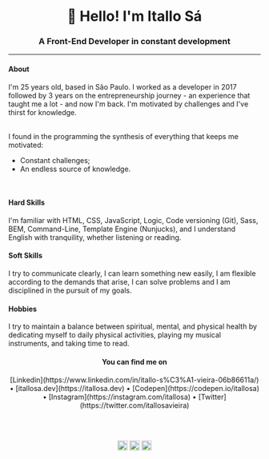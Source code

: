 <h1 align="center">👋 Hello! I'm Itallo Sá</h1>
<h3 align="center">A Front-End Developer in constant development</h3>

---

<h4 align="left">About</h4>
I'm 25 years old, based in São Paulo. I worked as a developer in 2017 followed by 3 years on the entrepreneurship journey - an experience that taught me a lot - and now I'm back. I'm motivated by challenges and I've thirst for knowledge.<br><br>

I found in the programming the synthesis of everything that keeps me motivated:
  * Constant challenges;
  * An endless source of knowledge.
<br>

<h4 align="left">Hard Skills</h4>
I'm familiar with HTML, CSS, JavaScript, Logic, Code versioning (Git), Sass, BEM, Command-Line, Template Engine (Nunjucks), and I understand English with tranquility, whether listening or reading.
<br>

<h4 align="left">Soft Skills</h4>
I try to communicate clearly, I can learn something new easily, I am flexible according to the demands that arise, I can solve problems and I am disciplined in the pursuit of my goals.
<br>

<h4 align="left">Hobbies</h4>
I try to maintain a balance between spiritual, mental, and physical health by dedicating myself to daily physical activities, playing my musical instruments, and taking time to read.
<br>



<h4 align="center">You can find me on</h4>

<p align="center"> [Linkedin](https://www.linkedin.com/in/itallo-s%C3%A1-vieira-06b86611a/)  •  [itallosa.dev](https://itallosa.dev)  •  [Codepen](https://codepen.io/itallosa)  •  [Instagram](https://instagram.com/itallosa)  •  [Twitter](https://twitter.com/itallosavieira)</p>
<br><br>

<p align="center">
<img src="https://devicons.github.io/devicon/devicon.git/icons/css3/css3-original-wordmark.svg" alt="css3"  width="20" height="20"/>
<img src="https://devicons.github.io/devicon/devicon.git/icons/html5/html5-original-wordmark.svg" alt="html5"  width="20" height="20"/>
<img src="https://devicons.github.io/devicon/devicon.git/icons/javascript/javascript-original.svg" alt="javascript" width="20" height="20"/>
</p>


<!--
**itallosavieira/itallosavieira** is a ✨ _special_ ✨ repository because its `README.md` (this file) appears on your GitHub profile.

Here are some ideas to get you started:

- 🔭 I’m currently working on ...
- 🌱 I’m currently learning ...
- 👯 I’m looking to collaborate on ...
- 🤔 I’m looking for help with ...
- 💬 Ask me about ...
- 📫 How to reach me: ...
- 😄 Pronouns: ...
- ⚡ Fun fact: ...
-->
